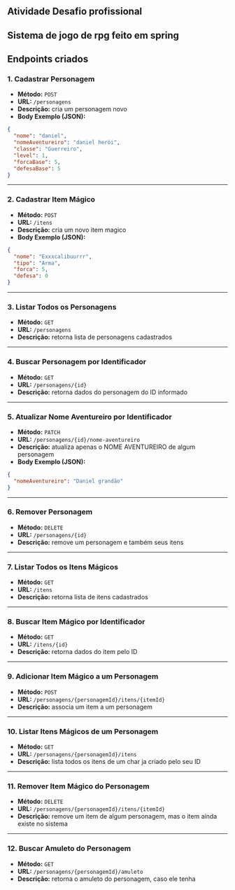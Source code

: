 ## Atividade Desafio profissional
## Sistema de jogo de rpg feito em spring

## Endpoints criados

### 1. Cadastrar Personagem
- **Método:** `POST`
- **URL:** `/personagens`
- **Descrição:** cria um personagem novo
- **Body Exemplo (JSON):**
```json
{
  "nome": "daniel",
  "nomeAventureiro": "daniel herói",
  "classe": "Guerreiro",
  "level": 1,
  "forcaBase": 5,
  "defesaBase": 5
}
```

---

### 2. Cadastrar Item Mágico
- **Método:** `POST`
- **URL:** `/itens`
- **Descrição:** cria um novo item magico
- **Body Exemplo (JSON):**
```json
{
  "nome": "Exxxcalibuurrr",
  "tipo": "Arma",
  "forca": 5,
  "defesa": 0
}
```

---

### 3. Listar Todos os Personagens
- **Método:** `GET`
- **URL:** `/personagens`
- **Descrição:** retorna lista de personagens cadastrados

---

### 4. Buscar Personagem por Identificador
- **Método:** `GET`
- **URL:** `/personagens/{id}`
- **Descrição:** retorna dados do personagem do ID informado

---

### 5. Atualizar Nome Aventureiro por Identificador
- **Método:** `PATCH`
- **URL:** `/personagens/{id}/nome-aventureiro`
- **Descrição:** atualiza apenas o NOME AVENTUREIRO de algum personagem
- **Body Exemplo (JSON):**
```json
{
  "nomeAventureiro": "Daniel grandão"
}
```

---

### 6. Remover Personagem
- **Método:** `DELETE`
- **URL:** `/personagens/{id}`
- **Descrição:** remove um personagem e também seus itens

---

### 7. Listar Todos os Itens Mágicos
- **Método:** `GET`
- **URL:** `/itens`
- **Descrição:** retorna lista de itens cadastrados

---

### 8. Buscar Item Mágico por Identificador
- **Método:** `GET`
- **URL:** `/itens/{id}`
- **Descrição:** retorna dados do item pelo ID

---

### 9. Adicionar Item Mágico a um Personagem
- **Método:** `POST`
- **URL:** `/personagens/{personagemId}/itens/{itemId}`
- **Descrição:** associa um item a um personagem

---

### 10. Listar Itens Mágicos de um Personagem
- **Método:** `GET`
- **URL:** `/personagens/{personagemId}/itens`
- **Descrição:** lista todos os itens de um char ja criado pelo seu ID
---

### 11. Remover Item Mágico do Personagem
- **Método:** `DELETE`
- **URL:** `/personagens/{personagemId}/itens/{itemId}`
- **Descrição:** remove um item de algum personagem, mas o item ainda existe no sistema

---

### 12. Buscar Amuleto do Personagem
- **Método:** `GET`
- **URL:** `/personagens/{personagemId}/amuleto`
- **Descrição:** retorna o amuleto do personagem, caso ele tenha
